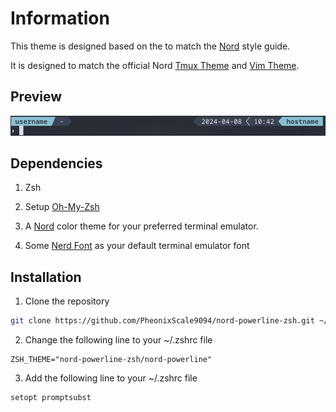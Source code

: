 # Information
This theme is designed based on the to match the [Nord](https://www.nordtheme.com/) style guide.

It is designed to match the official Nord [Tmux Theme](https://github.com/nordtheme/tmux) and [Vim Theme](https://github.com/nordtheme/vim).

## Preview
![Theme Preview](theme-preview.png)

## Dependencies
1. Zsh

2. Setup [Oh-My-Zsh](https://github.com/ohmyzsh/ohmyzsh)

3. A [Nord](https://www.nordtheme.com/ports) color theme for your preferred terminal emulator.

4. Some [Nerd Font](https://github.com/ryanoasis/nerd-fonts) as your default terminal emulator font

## Installation
1. Clone the repository
```bash
git clone https://github.com/PheonixScale9094/nord-powerline-zsh.git ~/.oh-my-zsh/themes/nord-powerline-zsh
```

2. Change the following line to your ~/.zshrc file
```
ZSH_THEME="nord-powerline-zsh/nord-powerline"
```

3. Add the following line to your ~/.zshrc file
```
setopt promptsubst
```
